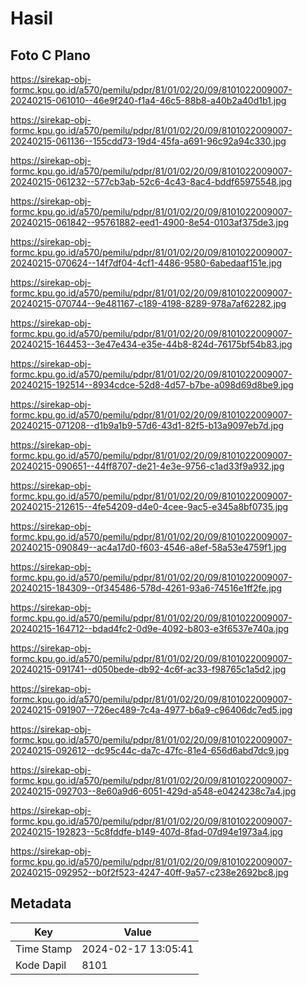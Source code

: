 # Hasil

## Foto C Plano

https://sirekap-obj-formc.kpu.go.id/a570/pemilu/pdpr/81/01/02/20/09/8101022009007-20240215-061010--46e9f240-f1a4-46c5-88b8-a40b2a40d1b1.jpg

https://sirekap-obj-formc.kpu.go.id/a570/pemilu/pdpr/81/01/02/20/09/8101022009007-20240215-061136--155cdd73-19d4-45fa-a691-96c92a94c330.jpg

https://sirekap-obj-formc.kpu.go.id/a570/pemilu/pdpr/81/01/02/20/09/8101022009007-20240215-061232--577cb3ab-52c6-4c43-8ac4-bddf65975548.jpg

https://sirekap-obj-formc.kpu.go.id/a570/pemilu/pdpr/81/01/02/20/09/8101022009007-20240215-061842--95761882-eed1-4900-8e54-0103af375de3.jpg

https://sirekap-obj-formc.kpu.go.id/a570/pemilu/pdpr/81/01/02/20/09/8101022009007-20240215-070624--14f7df04-4cf1-4486-9580-6abedaaf151e.jpg

https://sirekap-obj-formc.kpu.go.id/a570/pemilu/pdpr/81/01/02/20/09/8101022009007-20240215-070744--9e481167-c189-4198-8289-978a7af62282.jpg

https://sirekap-obj-formc.kpu.go.id/a570/pemilu/pdpr/81/01/02/20/09/8101022009007-20240215-164453--3e47e434-e35e-44b8-824d-76175bf54b83.jpg

https://sirekap-obj-formc.kpu.go.id/a570/pemilu/pdpr/81/01/02/20/09/8101022009007-20240215-192514--8934cdce-52d8-4d57-b7be-a098d69d8be9.jpg

https://sirekap-obj-formc.kpu.go.id/a570/pemilu/pdpr/81/01/02/20/09/8101022009007-20240215-071208--d1b9a1b9-57d6-43d1-82f5-b13a9097eb7d.jpg

https://sirekap-obj-formc.kpu.go.id/a570/pemilu/pdpr/81/01/02/20/09/8101022009007-20240215-090651--44ff8707-de21-4e3e-9756-c1ad33f9a932.jpg

https://sirekap-obj-formc.kpu.go.id/a570/pemilu/pdpr/81/01/02/20/09/8101022009007-20240215-212615--4fe54209-d4e0-4cee-9ac5-e345a8bf0735.jpg

https://sirekap-obj-formc.kpu.go.id/a570/pemilu/pdpr/81/01/02/20/09/8101022009007-20240215-090849--ac4a17d0-f603-4546-a8ef-58a53e4759f1.jpg

https://sirekap-obj-formc.kpu.go.id/a570/pemilu/pdpr/81/01/02/20/09/8101022009007-20240215-184309--0f345486-578d-4261-93a6-74516e1ff2fe.jpg

https://sirekap-obj-formc.kpu.go.id/a570/pemilu/pdpr/81/01/02/20/09/8101022009007-20240215-164712--bdad4fc2-0d9e-4092-b803-e3f6537e740a.jpg

https://sirekap-obj-formc.kpu.go.id/a570/pemilu/pdpr/81/01/02/20/09/8101022009007-20240215-091741--d050bede-db92-4c6f-ac33-f98765c1a5d2.jpg

https://sirekap-obj-formc.kpu.go.id/a570/pemilu/pdpr/81/01/02/20/09/8101022009007-20240215-091907--726ec489-7c4a-4977-b6a9-c96406dc7ed5.jpg

https://sirekap-obj-formc.kpu.go.id/a570/pemilu/pdpr/81/01/02/20/09/8101022009007-20240215-092612--dc95c44c-da7c-47fc-81e4-656d6abd7dc9.jpg

https://sirekap-obj-formc.kpu.go.id/a570/pemilu/pdpr/81/01/02/20/09/8101022009007-20240215-092703--8e60a9d6-6051-429d-a548-e0424238c7a4.jpg

https://sirekap-obj-formc.kpu.go.id/a570/pemilu/pdpr/81/01/02/20/09/8101022009007-20240215-192823--5c8fddfe-b149-407d-8fad-07d94e1973a4.jpg

https://sirekap-obj-formc.kpu.go.id/a570/pemilu/pdpr/81/01/02/20/09/8101022009007-20240215-092952--b0f2f523-4247-40ff-9a57-c238e2692bc8.jpg


## Metadata

| Key        | Value               |
| ---------- | ------------------- |
| Time Stamp | 2024-02-17 13:05:41 |
| Kode Dapil | 8101                |



